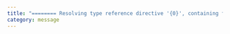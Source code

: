 ```yaml
---
title: "======== Resolving type reference directive '{0}', containing file '{1}'. ========"
category: message
---
```


